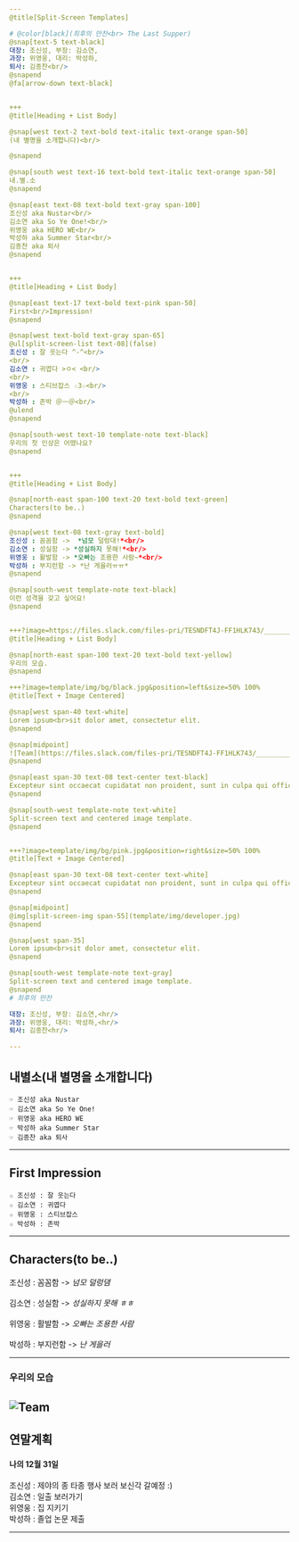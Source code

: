 ```yaml
---
@title[Split-Screen Templates]

# @color[black](최후의 만찬<br> The Last Supper)
@snap[text-5 text-black]
대장: 조신성, 부장: 김소연,  
과장: 위영웅, 대리: 박성하,  
퇴사: 김종찬<br/>  
@snapend
@fa[arrow-down text-black]


+++
@title[Heading + List Body]

@snap[west text-2 text-bold text-italic text-orange span-50]
(내 별명을 소개합니다)<br/>

@snapend

@snap[south west text-16 text-bold text-italic text-orange span-50]
내.별.소
@snapend

@snap[east text-08 text-bold text-gray span-100]
조신성 aka Nustar<br/>  
김소연 aka So Ye One!<br/>  
위영웅 aka HERO WE<br/>  
박성하 aka Summer Star<br/>  
김종찬 aka 퇴사  
@snapend


+++
@title[Heading + List Body]

@snap[east text-17 text-bold text-pink span-50]
First<br/>Impression!
@snapend

@snap[west text-bold text-gray span-65]
@ul[split-screen-list text-08](false)
조신성 : 잘 웃는다 ^-^<br/>
<br/>
김소연 : 귀엽다 >ㅇ< <br/>
<br/>
위영웅 : 스티브잡스 ☆3☆<br/>
<br/>
박성하 : 존박 ＠ㅡ＠<br/>
@ulend
@snapend

@snap[south-west text-10 template-note text-black]
우리의 첫 인상은 어땠나요?
@snapend


+++
@title[Heading + List Body]

@snap[north-east span-100 text-20 text-bold text-green]
Characters(to be..)
@snapend

@snap[west text-08 text-gray text-bold]
조신성 : 꼼꼼함 ->  *넘모 덜렁대!*<br/>  
김소연 : 성실함 -> *성실하지 못해!*<br/>  
위영웅 : 활발함 -> *오빠는 조용한 사람~*<br/>  
박성하 : 부지런함 -> *난 게을러ㅠㅠ* 
@snapend

@snap[south-west template-note text-black]
이런 성격을 갖고 싶어요!
@snapend


+++?image=https://files.slack.com/files-pri/TESNDFT4J-FF1HLK743/_____________.jpg&position=left&size=100% 100%
@title[Heading + List Body]

@snap[north-east span-100 text-20 text-bold text-yellow]
우리의 모습.
@snapend

+++?image=template/img/bg/black.jpg&position=left&size=50% 100%
@title[Text + Image Centered]

@snap[west span-40 text-white]
Lorem ipsum<br>sit dolor amet, consectetur elit.
@snapend

@snap[midpoint]
![Team](https://files.slack.com/files-pri/TESNDFT4J-FF1HLK743/_____________.jpg "최후의 만찬")
@snapend

@snap[east span-30 text-08 text-center text-black]
Excepteur sint occaecat cupidatat non proident, sunt in culpa qui officia deserunt mollit anim id est laborum.
@snapend

@snap[south-west template-note text-white]
Split-screen text and centered image template.
@snapend


+++?image=template/img/bg/pink.jpg&position=right&size=50% 100%
@title[Text + Image Centered]

@snap[east span-30 text-08 text-center text-white]
Excepteur sint occaecat cupidatat non proident, sunt in culpa qui officia deserunt mollit anim id est laborum.
@snapend

@snap[midpoint]
@img[split-screen-img span-55](template/img/developer.jpg)
@snapend

@snap[west span-35]
Lorem ipsum<br>sit dolor amet, consectetur elit.
@snapend

@snap[south-west template-note text-gray]
Split-screen text and centered image template.
@snapend
# 최후의 만찬

대장: 조신성, 부장: 김소연,<hr/>
과장: 위영웅, 대리: 박성하,<hr/>
퇴사: 김종찬<hr/>

---
```

## 내별소(내 별명을 소개합니다)
	☞ 조신성 aka Nustar
	☞ 김소연 aka So Ye One!
	☞ 위영웅 aka HERO WE
	☞ 박성하 aka Summer Star
	☞ 김종찬 aka 퇴사


---

## First Impression

	☆ 조신성 : 잘 웃는다
	☆ 김소연 : 귀엽다
	☆ 위영웅 : 스티브잡스
	☆ 박성하 : 존박
	
	
---

## Characters(to be..)
조신성 : 꼼꼼함 ->  *넘모 덜렁댐*<br/>  
김소연 : 성실함 -> *성실하지 못해 ㅎㅎ*<br/>  
위영웅 : 활발함 -> *오빠는 조용한 사람*<br/>  
박성하 : 부지런함 -> *난 게을러*    

---

### 우리의 모습
![Team](https://files.slack.com/files-pri/TESNDFT4J-FF1HLK743/_____________.jpg "최후의 만찬")
---

## 연말계획
#### 나의 12월 31일
조신성 : 제야의 종 
타종 행사 보러 보신각 갈예정 :)<br/>
김소연 : 일출 보러가기 <br/>
위영웅 : 집 지키기 <br/>
박성하 : 졸업 논문 제출 <br/>

---
